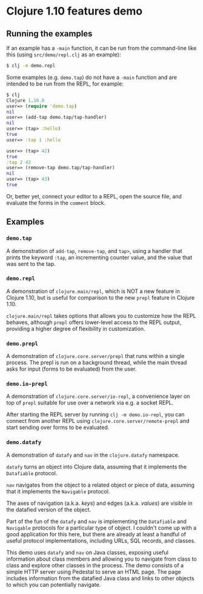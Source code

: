 # Clojure 1.10 features demo

## Running the examples

If an example has a `-main` function, it can be run from the command-line like
this (using `src/demo/repl.clj` as an example):

```bash
$ clj -m demo.repl
```

Some examples (e.g. `demo.tap`) do not have a `-main` function and are intended
to be run from the REPL, for example:

```clojure
$ clj
Clojure 1.10.0
user=> (require 'demo.tap)
nil
user=> (add-tap demo.tap/tap-handler)
nil
user=> (tap> :hello)
true
user=> :tap 1 :hello

user=> (tap> 42)
true
:tap 2 42
user=> (remove-tap demo.tap/tap-handler)
nil
user=> (tap> 43)
true
```

Or, better yet, connect your editor to a REPL, open the source file, and
evaluate the forms in the `comment` block.

## Examples

### `demo.tap`

A demonstration of `add-tap`, `remove-tap`, and `tap>`, using a handler that
prints the keyword `:tap`, an incrementing counter value, and the value that was
sent to the tap.

### `demo.repl`

A demonstration of `clojure.main/repl`, which is NOT a new feature in Clojure
1.10, but is useful for comparison to the new `prepl` feature in Clojure 1.10.

`clojure.main/repl` takes options that allows you to customize how the REPL
behaves, although `prepl` offers lower-level access to the REPL output,
providing a higher degree of flexibility in customization.

### `demo.prepl`

A demonstration of `clojure.core.server/prepl` that runs within a single
process. The prepl is run on a background thread, while the main thread asks for
input (forms to be evaluated) from the user.

### `demo.io-prepl`

A demonstration of `clojure.core.server/io-repl`, a convenience layer on top of
`prepl` suitable for use over a network via e.g. a socket REPL.

After starting the REPL server by running `clj -m demo.io-repl`, you can connect
from another REPL using `clojure.core.server/remote-prepl` and start sending
over forms to be evaluated.

### `demo.datafy`

A demonstration of `datafy` and `nav` in the `clojure.datafy` namespace.

`datafy` turns an object into Clojure data, assuming that it implements the
`Datafiable` protocol.

`nav` navigates from the object to a related object or piece of data, assuming
that it implements the `Navigable` protocol.

The axes of navigation (a.k.a. *keys*) and edges (a.k.a.  *values*) are visible
in the datafied version of the object.

Part of the fun of the `datafy` and `nav` is implementing the `Datafiable` and
`Navigable` protocols for a particular type of object. I couldn't come up with a
good application for this here, but there are already at least a handful of
useful protocol implementations, including URLs, SQL records, and classes.

This demo uses `datafy` and `nav` on Java classes, exposing useful information
about class members and allowing you to navigate from class to class and explore
other classes in the process. The demo consists of a simple HTTP server using
Pedestal to serve an HTML page. The page includes information from the datafied
Java class and links to other objects to which you can potentially navigate.
